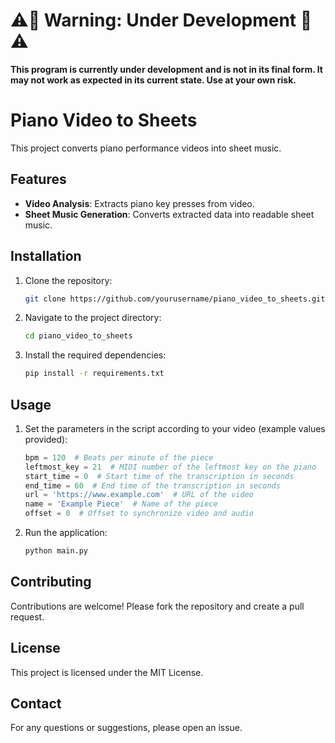 # ⚠️🚧 Warning: Under Development 🚧⚠️

**This program is currently under development and is not in its final form. It may not work as expected in its current state. Use at your own risk.**

# Piano Video to Sheets

This project converts piano performance videos into sheet music.

## Features

- **Video Analysis**: Extracts piano key presses from video.
- **Sheet Music Generation**: Converts extracted data into readable sheet music.

## Installation

1. Clone the repository:
    ```sh
    git clone https://github.com/yourusername/piano_video_to_sheets.git
    ```
2. Navigate to the project directory:
    ```sh
    cd piano_video_to_sheets
    ```
3. Install the required dependencies:
    ```sh
    pip install -r requirements.txt
    ```

## Usage

1. Set the parameters in the script according to your video (example values provided):
    ```python
    bpm = 120  # Beats per minute of the piece
    leftmost_key = 21  # MIDI number of the leftmost key on the piano
    start_time = 0  # Start time of the transcription in seconds
    end_time = 60  # End time of the transcription in seconds
    url = 'https://www.example.com'  # URL of the video
    name = 'Example Piece'  # Name of the piece
    offset = 0  # Offset to synchronize video and audio
    ```
2. Run the application:
    ```sh
    python main.py
    ```

## Contributing

Contributions are welcome! Please fork the repository and create a pull request.

## License

This project is licensed under the MIT License.

## Contact

For any questions or suggestions, please open an issue.
